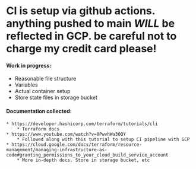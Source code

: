 # CI is setup via github actions. anything pushed to main *WILL* be reflected in GCP. be careful not to charge my credit card please!

#### Work in progress:
  * Reasonable file structure
  * Variables
  * Actual container setup
  * Store state files in storage bucket


#### Documentation collected:
    * https://developer.hashicorp.com/terraform/tutorials/cli
        * Terraform docs
    * https://www.youtube.com/watch?v=0PwvhWa3OOY 
        * Followed along with this tutorial to setup CI pipeline with GCP
    * https://cloud.google.com/docs/terraform/resource-management/managing-infrastructure-as-code#granting_permissions_to_your_cloud_build_service_account
        * More in-depth docs. Store in storage bucket, etc
    